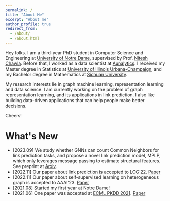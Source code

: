 ```yaml
---
permalink: /
title: "About Me"
excerpt: "About me"
author_profile: true
redirect_from: 
  - /about/
  - /about.html
---
```


Hey folks. I am a third-year PhD student in Computer Science and Engineering at [University of Notre Dame](https://www.nd.edu/), supervised by Prof. [Nitesh Chawla](https://niteshchawla.nd.edu/). Before that, I worked as a data scientist at [Aunalytics](https://www.aunalytics.com/). I received my Master degree in Statistics at [University of Illinois Urbana-Champaign](https://stat.illinois.edu/), and my Bachelor degree in Mathematics at [Sichuan University](https://en.scu.edu.cn/).

My research interests lie in graph machine learning, representation learning and data science. I am currently working on the problem of graph representation learning, and its applications in link prediction. I also like building data-driven applications that can help people make better decisions.

Cheers!


# What's New


- [2023.09] We study whether GNNs can count Common Neighbors for link prediction tasks, and propose a novel link prediction model, MPLP, which only leverages message passing to estimate structural features. See preprint at [Arxiv](https://arxiv.org/abs/2309.00976).
- [2022.11] Our paper about link prediction is accepted to LOG’22. [Paper](https://openreview.net/forum?id=QDN0jSXuvtX)
- [2022.11] Our paper about self-supervised learning on heterogeneous graph is accepted to AAAI’23. [Paper](https://arxiv.org/abs/2208.09957)
- [2021.08] Started my first year at Notre Dame!
- [2021.06] One paper was accepted at [ECML PKDD 2021](https://2021.ecmlpkdd.org/index.html). [Paper](https://link.springer.com/chapter/10.1007/978-3-030-86517-7_21)